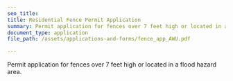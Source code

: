 ```yaml
---
seo_title: 
title: Residential Fence Permit Application
summary: Permit application for fences over 7 feet high or located in a flood hazard area.
document_type: application
file_path: /assets/applications-and-forms/fence_app_AWU.pdf

---
```

Permit application for fences over 7 feet high or located in a flood hazard area.
